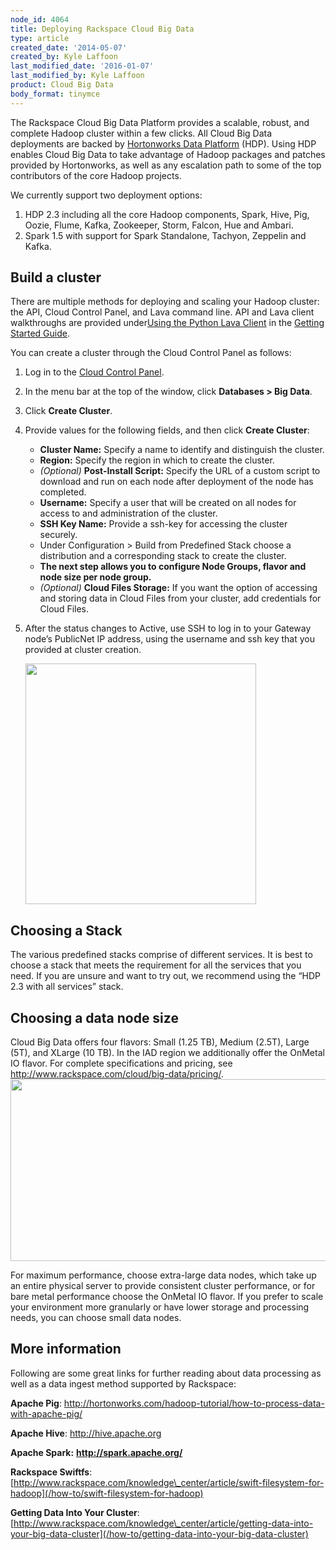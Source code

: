 ```yaml
---
node_id: 4064
title: Deploying Rackspace Cloud Big Data
type: article
created_date: '2014-05-07'
created_by: Kyle Laffoon
last_modified_date: '2016-01-07'
last_modified_by: Kyle Laffoon
product: Cloud Big Data
body_format: tinymce
---
```


The Rackspace Cloud Big Data Platform provides a scalable, robust, and
complete Hadoop cluster within a few clicks. All Cloud Big Data
deployments are backed by [Hortonworks Data
Platform](http://hortonworks.com/) (HDP). Using HDP enables Cloud Big
Data to take advantage of Hadoop packages and patches provided by
Hortonworks, as well as any escalation path to some of the top
contributors of the core Hadoop projects.

We currently support two deployment options:

1.  HDP 2.3 including all the core Hadoop components, Spark, Hive, Pig,
    Oozie, Flume, Kafka, Zookeeper, Storm, Falcon, Hue and Ambari.
2.  Spark 1.5 with support for Spark Standalone, Tachyon, Zeppelin
    and Kafka.

Build a cluster
---------------

There are multiple methods for deploying and scaling your Hadoop
cluster: the API, Cloud Control Panel, and Lava command line. API and
Lava client walkthroughs are provided under[Using the Python Lava
Client](https://developer.rackspace.com/docs/cloud-big-data/v2/developer-guide/#using-the-lava-client)
in the [Getting Started
Guide](https://developer.rackspace.com/docs/cloud-big-data/v2/developer-guide/#getting-started).

You can create a cluster through the Cloud Control Panel as follows:

1.  Log in to the [Cloud Control Panel](https://mycloud.rackspace.com).
2.  In the menu bar at the top of the window, click **Databases &gt; Big
    Data**.
3.  Click **Create Cluster**.
4.  Provide values for the following fields, and then click **Create
    Cluster**:
    -   **Cluster Name:** Specify a name to identify and distinguish
        the cluster.
    -   **Region:** Specify the region in which to create the cluster.
    -   *(Optional)* **Post-Install Script:** Specify the URL of a
        custom script to download and run on each node after deployment
        of the node has completed.
    -   **Username:** Specify a user that will be created on all nodes
        for access to and administration of the cluster.
    -   **SSH Key Name:** Provide a ssh-key for accessing the
        cluster securely.
    -   Under Configuration &gt; Build from Predefined Stack choose a
        distribution and a corresponding stack to create the cluster.
    -   **The next step allows you to configure Node Groups, flavor and
        node size per node group.**
    -   *(Optional)* **Cloud Files Storage:** If you want the option of
        accessing and storing data in Cloud Files from your cluster, add
        credentials for Cloud Files.

5.  After the status changes to Active, use SSH to log in to your
    Gateway node&rsquo;s PublicNet IP address, using the username and ssh key
    that you provided at cluster creation.

    <img src="/knowledge_center/sites/default/files/field/image/logintoYourCluster_0.png" width="369" height="385" />

<a href="" id="Choosingacluster"></a> Choosing a Stack
------------------------------------------------------

The various predefined stacks comprise of different services. It is best
to choose a stack that meets the requirement for all the services that
you need. If you are unsure and want to try out, we recommend using the
&ldquo;HDP 2.3 with all services&rdquo; stack.

Choosing a data node size
-------------------------

Cloud Big Data offers four flavors: Small (1.25 TB), Medium (2.5T),
Large (5T), and XLarge (10 TB). In the IAD region we additionally offer
the OnMetal IO flavor. For complete specifications and pricing, see
<http://www.rackspace.com/cloud/big-data/pricing/>.
<img src="/knowledge_center/sites/default/files/field/image/CBDexampleBuilds.1.png" width="641" height="291" />

For maximum performance, choose extra-large data nodes, which take up an
entire physical server to provide consistent cluster performance, or for
bare metal performance choose the OnMetal IO flavor. If you prefer to
scale your environment more granularly or have lower storage and
processing needs, you can choose small data nodes.

More information
----------------

Following are some great links for further reading about data processing
as well as a data ingest method supported by Rackspace:

**Apache Pig**:
<http://hortonworks.com/hadoop-tutorial/how-to-process-data-with-apache-pig/>

**Apache Hive**: <http://hive.apache.org>

**Apache Spark:** **http://spark.apache.org/**

**Rackspace Swiftfs**:
[http://www.rackspace.com/knowledge\_center/article/swift-filesystem-for-hadoop](/how-to/swift-filesystem-for-hadoop)

**Getting Data Into Your Cluster**:
[http://www.rackspace.com/knowledge\_center/article/getting-data-into-your-big-data-cluster](/how-to/getting-data-into-your-big-data-cluster)

